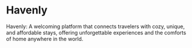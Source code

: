 # Havenly
Havenly: A welcoming platform that connects travelers with cozy, unique, and affordable stays, offering unforgettable experiences and the comforts of home anywhere in the world.
